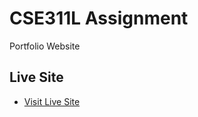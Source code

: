 
# CSE311L Assignment

Portfolio Website





## Live Site

 - [Visit Live Site](https://aaban-saad.github.io/CSE311L-portfolio/)


